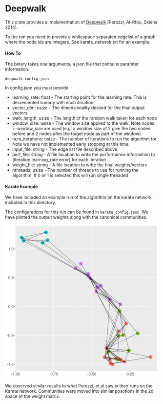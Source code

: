# Deepwalk

This crate provides a implementation of [Deepwalk](https://arxiv.org/pdf/1403.6652.pdf) [Perozzi, Al-Rfou, Skiena 2014].

To the run  you need to provide a whitespace separated edgelist of a graph where the node ids are integers.  See karate_netwrok.txt for an example.

#### How To

The binary takes one arguments, a json file that contains paramter information.

```
deepwalk config.json
```

In config.json you must provide

* learning_rate: float - The starting point for the learning rate.  This is decremented linearly with each iteration.
* vector_dim: usize - The dimensionality desired for the final output vectors.
* walk_length: usize - The length of the random walk taken for each node
* window_size: usize - The window size applied to the walk.  Note nodes +-window_size are used (e.g. a window size of 2 give the two nodes before and 2 nodes after the target node as part of the window)
* num_iterations: usize - The number of iterations to run the algorithm for.  Note we have not implemented early stopping at this time.
* input_file: string -  The edge list file described above.
* perf_file: string -  A file location to write the performance information to (iteration learning_rate error) for each iteration
* weight_file: string - A file location to write the final weights/vectors
* nthreads: usize - The number of threads to use for running the algorithm.  If 0 or 1 is selected this will run single threaded

#### Karate Example

We have included an example run of the algorithm on the karate network included in this directory.

The configurations for this run can be found in `karate_config.json`.  We have plotted the output weights along with the canonical communities.

![Karate](https://github.com/APuzyk/deepwalk/blob/master/karate_2d.png)

We observed similar results to what Perozzi, et.al saw in their runs on the Karate network.  Communities were moved into similar posotions in the 2d space of the weight matrix.
